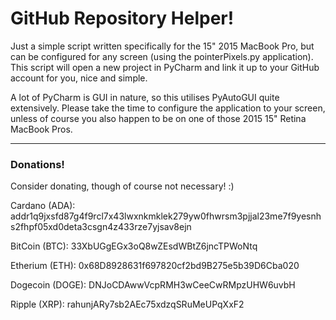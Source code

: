 # GitHub Repository Helper!

Just a simple script written specifically for the 15" 2015 MacBook Pro, but can be configured for any screen (using the pointerPixels.py application).  This script will open a new project in PyCharm and link it up to your GitHub account for you, nice and simple.

A lot of PyCharm is GUI in nature, so this utilises PyAutoGUI quite extensively.  Please take the time to configure the application to your screen, unless of course you also happen to be on one of those 2015 15" Retina MacBook Pros.

---

### Donations!
Consider donating, though of course not necessary!  :)

Cardano (ADA):
addr1q9jxsfd87g4f9rcl7x43lwxnkmklek279yw0fhwrsm3pjjal23me7f9yesnhs2fhpf05xd0deta3csgn4z433rze7yjsav8ejn


BitCoin (BTC): 
33XbUGgEGx3oQ8wZEsdWBtZ6jncTPWoNtq


Etherium (ETH): 
0x68D8928631f697820cf2bd9B275e5b39D6Cba020


Dogecoin (DOGE):
DNJoCDAwwVcpRMH3wCeeCwRMpzUHW6uvbH


Ripple (XRP):
rahunjARy7sb2AEc75xdzqSRuMeUPqXxF2
